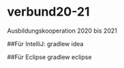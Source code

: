 # verbund20-21
Ausbildungskooperation 2020 bis 2021

##Für IntelliJ:
gradlew idea

##Für Eclipse
gradlew eclipse
